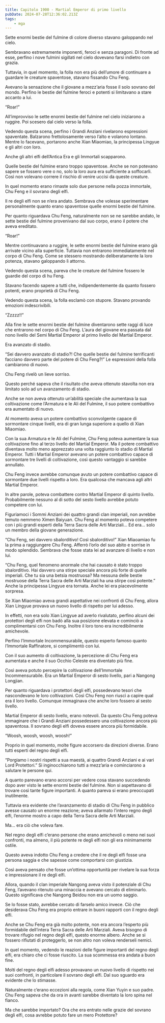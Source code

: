 ```yaml
---
title: Capitolo 1900 - Martial Emperor di primo livello
pubDate: 2024-07-28T12:36:02.213Z
tags:
    - mga
---
```


Sette enormi bestie del fulmine di colore diverso stavano galoppando nel cielo.

Sembravano estremamente imponenti, feroci e senza paragoni. Di fronte ad esse, perfino i nove fulmini sigillati nel cielo dovevano farsi indietro con grazia.

Tuttavia, in quel momento, la folla non era più dell’umore di continuare a guardare le creature spaventose, stavano fissando Chu Feng.

Avevano la sensazione che il giovane a mezz’aria fosse il solo sovrano del mondo. Perfino le bestie del fulmine feroci e potenti si limitavano a stare accanto a lui.

“Roar!”

All’improvviso le sette enormi bestie del fulmine nel cielo iniziarono a ruggire. Poi scesero dal cielo verso la folla.

Vedendo questa scena, perfino i Grandi Anziani rivelarono espressioni spaventate. Balzarono frettolosamente verso l’alto e volarono lontano. Mentre lo facevano, portarono anche Xian Miaomiao, la principessa Lingyue e gli altri con loro.

Anche gli altri elfi dell’Antica Era e gli Immortali scapparono.

Quelle bestie del fulmine erano troppo spaventose. Anche se non potevano sapere se fossero vere o no, solo la loro aura era sufficiente a soffocarli. Così non volevano correre il rischio di venire uccisi da queste creature.

In quel momento erano rimaste solo due persone nella pozza immortale, Chu Feng e il sovrano degli elfi.

Il re degli elfi non se n’era andato. Sembrava che volesse sperimentare personalmente quanto erano spaventose quelle enormi bestie del fulmine.

Per quanto riguardava Chu Feng, naturalmente non se ne sarebbe andato, le sette bestie del fulmine provenivano dal suo corpo, erano il potere che aveva ereditato.

“Roar!”

Mentre continuavano a ruggire, le sette enormi bestie del fulmine erano già arrivate vicino alla superficie. Tuttavia non entrarono immediatamente nel corpo di Chu Feng. Come se stessero mostrando deliberatamente la loro potenza, stavano galoppando lì attorno.

Vedendo questa scena, pareva che le creature del fulmine fossero le guardie del corpo di hu Feng.

Stavano facendo sapere a tutti che, indipendentemente da quanto fossero potenti, erano proprietà di Chu Feng.

Vedendo questa scena, la folla esclamò con stupore. Stavano provando emozioni indescrivibili.

“Zzzzz!!”

Alla fine le sette enormi bestie del fulmine diventarono sette raggi di luce che entrarono nel corpo di Chu Feng. L’aura del giovane era passata dal nono livello del Semi Martial Emperor al primo livello del Martial Emperor.

Era avanzato di stadio.

“Sei davvero avanzato di stadio?! Che quelle bestie del fulmine terrificanti facciano davvero parte del potere di Chu Feng?!” Le espressioni della folla cambiarono di nuovo.

Chu Feng rivelò un lieve sorriso.

Questo perché sapeva che il risultato che aveva ottenuto stavolta non era limitato solo ad un avanzamento di stadio.

Anche se non aveva ottenuto un’abilità speciale che aumentava la sua coltivazione come l’Armatura e le Ali del Fulmine, il suo potere combattivo era aumentato di nuovo.

Al momento aveva un potere combattivo sconvolgente capace di sormontare cinque livelli, era di gran lunga superiore a quello di Xian Miaomiao.

Con la sua Armatura e le Ali del Fulmine, Chu Feng poteva aumentare la sua coltivazione fino al terzo livello del Martial Emperor. Ma il potere combattivo diventava molto meno apprezzato una volta raggiunto lo stadio di Martial Emperor. Tutti i Martial Emperor avevano un potere combattivo capace di sormontare tre livelli di coltivazione, così questo vantaggio si sarebbe annullato.

Chu Feng invece avrebbe comunque avuto un potere combattivo capace di sormontare due livelli rispetto a loro. Era qualcosa che mancava agli altri Martial Emperor.

In altre parole, poteva combattere contro Martial Emperor di quinto livello. Probabilmente nessuno al di sotto del sesto livello avrebbe potuto competere con lui.

Figuriamoci i Sommi Anziani dei quattro grandi clan imperiali, non avrebbe temuto nemmeno Ximen Baiyuan. Chu Feng al momento poteva competere con i più grandi esperti della Terra Sacra delle Arti Marziali… Ed era… solo un membro della giovane generazione.

“Chu Feng, sei davvero sbalorditivo! Così sbalorditivo!” Xian Miaoamiao fu la prima a raggiungere Chu Feng. Afferrò l’orlo del suo abito e sorrise in modo splendido. Sembrava che fosse stata lei ad avanzare di livello e non lui.

“Chu Feng, quel fenomeno anormale che hai causato è stato troppo sbalorditivo. Hai davvero una stirpe speciale ancora più forte di quelle imperiali. Che tu sia una betsia mostruosa? Ma nessuna delle bestie mostruose della Terra Sacra delle Arti Marziali ha una stirpe così potente.” Anche la principessa Lingyue era tornata. Anche lei era piacevolmente sorpresa.

Se Xian Miaomiao aveva grandi aspettative nei confronti di Chu Feng, allora Xian Lingyue provava un nuovo livello di rispetto per lui adesso.

In effetti, non era solo Xian Lingyue ad averlo rivalutato, perfino alcuni dei protettori degli elfi non badò alla sua posizione elevata e cominciò a complimentarsi con Chu Feng. Inoltre il loro tono era incredibilmente amichevole.

Perfino l’Immortale Incommensurabile, questo esperto famoso quanto l’Immortale Raffinatore, si complimentò con lui.

Con il suo aumento di coltivazione, la percezione di Chu Feng era aumentata e anche il suo Occhio Celeste era diventato più fine.

Così aveva potuto percepire la coltivazione dell’Immortale Incommensurabile. Era un Martial Emperor di sesto livello, pari a Nangong Longjian.

Per quanto riguardava i protettori degli elfi, possedevano tesori che nascondevano le loro coltivazioni. Così Chu Feng non riuscì a capire qual era il loro livello. Comunque immaginava che anche loro fossero al sesto livello.

Martial Emperor di sesto livello, erano notevoli. Da questo Chu Feng poteva immaginare che i Grandi Anziani possedessero una coltivazione ancora più spaventosa. Il sovrano degli elfi doveva essere ancora più formidabile.

“Woosh, woosh, woosh, woosh!”

Proprio in quel momento, molte figure accorsero da direzioni diverse. Erano tutti esperti del regno degli elfi.

“Porgiamo i nostri rispetti a sua maestà, ai quattro Grandi Anziani e ai vari Lord Protettori.” Si inginocchiarono tutti a mezz’aria e cominciarono a salutare le persone qui.

A quanto parevano erano accorsi per vedere cosa stavano succedendo dopo aver visto le sette enormi bestie del fulmine. Non si aspettavano di trovare così tante figure importanti. A quanto pareva si erano preoccupati inutilmente.

Tuttavia era evidente che l’avanzamento di stadio di Chu Feng in pubblico avesse causato un enorme reazione; aveva allarmato l’intero regno degli elfi, l’enorme mostro a capo della Terra Sacra delle Arti Marziali.

Ma… era ciò che voleva fare.

Nel regno degli elfi c’erano persone che erano amichevoli o meno nei suoi confronti, ma almeno, il più potente re degli elfi non gli era minimamente ostile.

Questo aveva indotto Chu Feng a credere che il re degli elfi fosse una persona saggia e che sapesse come comportarsi con giustizia.

Così aveva pensato che fosse un’ottima opportunità per rivelare la sua forza e impressionare il re degli elfi.

Allora, quando il clan imperiale Nangong aveva visto il potenziale di Chu Feng, l’avevano ritenuto una minaccia e avevano cercato di eliminarlo. Questo significava che Nangong Beidou non era un uomo saggio.

Se lo fosse stato, avrebbe cercato di farselo amico invece. Ciò che desiderava Chu Feng era proprio entrare in buoni rapporti con il regno degli elfi.

Anche se Chu Feng era già molto potente, non era ancora l’esperto più formidabile dell’intera Terra Sacra delle Arti Marziali. Aveva bisogno di trovare rifugio nel regno degli elfi, questo enorme albero. Anche se si fossero rifiutati di proteggerlo, se non altro non voleva renderseli nemici.

In quel momento, vedendo le reazioni delle figure importanti del regno degli elfi, era chiaro che ci fosse riuscito. La sua scommessa era andata a buon fine.

Molti del regno degli elfi adesso provavano un nuovo livello di rispetto nei suoi confronti, in particolare il sovrano degli elfi. Dal suo sguardo era evidente che lo stimasse.

Naturalmente c’erano eccezioni alla regola, come Xian Yuyin e suo padre. Chu Feng sapeva che da ora in avanti sarebbe diventato la loro spina nel fianco.

Ma che sarebbe importato? Ora che era entrato nelle grazie del sovrano degli elfi, cosa avrebbe potuto fare un mero Protettore?



